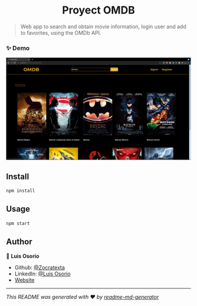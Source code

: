 <h1 align="center">Proyect OMDB</h1>

> Web app to search and obtain movie information, login user and add to favorites, using the OMDb API.

### ✨ Demo

<img alt="demo" src="https://raw.githubusercontent.com/Zocratexta/OMDB/main/public/demo-screen.png" />

## Install

```sh
npm install
```

## Usage

```sh
npm start
```

## Author

👤 **Luis Osorio**

* Github: [@Zocratexta](https://github.com/Zocratexta)
* LinkedIn: [@Luis Osorio](https://linkedin.com/in/luisosorio-dev)
* [Website](https://zocratexta.github.io/luisosorio)

***
_This README was generated with ❤️ by [readme-md-generator](https://github.com/kefranabg/readme-md-generator)_
